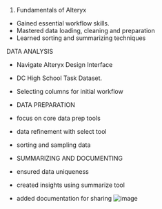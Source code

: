 1) Fundamentals of Alteryx

- Gained essential workflow skills.
- Mastered data loading, cleaning and preparation
- Learned sorting and summarizing techniques

DATA ANALYSIS
- Navigate Alteryx Design Interface
- DC High School Task Dataset.
- Selecting columns for initial workflow

- DATA PREPARATION
- focus on core data prep tools
- data refinement with select tool
- sorting and sampling data

- SUMMARIZING AND DOCUMENTING
- ensured data uniqueness
- created insights using summarize tool
- added documentation for sharing
![image](https://github.com/user-attachments/assets/82ca314b-d789-43b8-8b7c-70db21bccd75)
